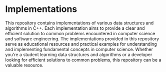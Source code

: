 # Implementations
This repository contains implementations of various data structures and algorithms in C++. Each implementation aims to provide a clear and efficient solution to common problems encountered in computer science and software engineering.
The implementations provided in this repository serve as educational resources and practical examples for understanding and implementing fundamental concepts in computer science. Whether you're a student learning data structures and algorithms or a developer looking for efficient solutions to common problems, this repository can be a valuable resource.
